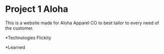 # Project 1 Aloha

This is a website made for Aloha Apparel CO to best tailor to every need of the customer. 

*Technologies
  Flickity

*Learned

